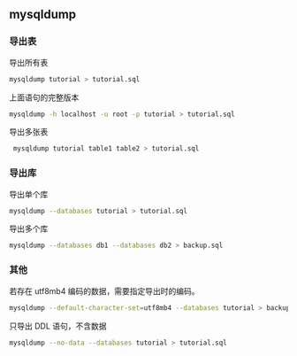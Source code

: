 ## mysqldump

### 导出表

导出所有表

```sh
mysqldump tutorial > tutorial.sql
```

上面语句的完整版本

```sh
mysqldump -h localhost -u root -p tutorial > tutorial.sql
```

导出多张表

```sh
 mysqldump tutorial table1 table2 > tutorial.sql
```

### 导出库

导出单个库

```sh
mysqldump --databases tutorial > tutorial.sql
```

导出多个库

```sh
mysqldump --databases db1 --databases db2 > backup.sql
```

### 其他

若存在 utf8mb4 编码的数据，需要指定导出时的编码。

```sh
mysqldump --default-character-set=utf8mb4 --databases tutorial > backup.sql
```

只导出 DDL 语句，不含数据

```sh
mysqldump --no-data --databases tutorial > tutorial.sql
```
